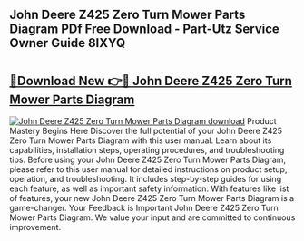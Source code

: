 ## John Deere Z425 Zero Turn Mower Parts Diagram PDf Free Download - Part-Utz Service Owner Guide 8IXYQ

# <h2><a href="http://dfov306.blite.top/?on=John+Deere+Z425+Zero+Turn+Mower+Parts+Diagram">🔗Download New 👉🔴 John Deere Z425 Zero Turn Mower Parts Diagram</a></h2>

[![John Deere Z425 Zero Turn Mower Parts Diagram download](https://i.imgur.com/lujVjoI.png)](http://dfov306.blite.top/?on=John+Deere+Z425+Zero+Turn+Mower+Parts+Diagram)
Product Mastery Begins Here Discover the full potential of your John Deere Z425 Zero Turn Mower Parts Diagram with this user manual. Learn about its capabilities, installation steps, operating procedures, and troubleshooting tips. Before using your John Deere Z425 Zero Turn Mower Parts Diagram, please refer to this user manual for detailed instructions on product setup, operation, and troubleshooting. It includes step-by-step guides for using each feature, as well as important safety information. With features like list of features, your new John Deere Z425 Zero Turn Mower Parts Diagram is a game-changer. Your Feedback is Important John Deere Z425 Zero Turn Mower Parts Diagram. We value your input and are committed to continuous improvement.
